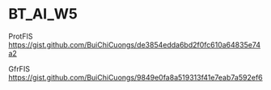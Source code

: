 # BT_AI_W5
ProtFIS  https://gist.github.com/BuiChiCuongs/de3854edda6bd2f0fc610a64835e74a2

GfrFIS   https://gist.github.com/BuiChiCuongs/9849e0fa8a519313f41e7eab7a592ef6

